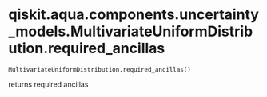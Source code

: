 # qiskit.aqua.components.uncertainty\_models.MultivariateUniformDistribution.required\_ancillas

`MultivariateUniformDistribution.required_ancillas()`

returns required ancillas

